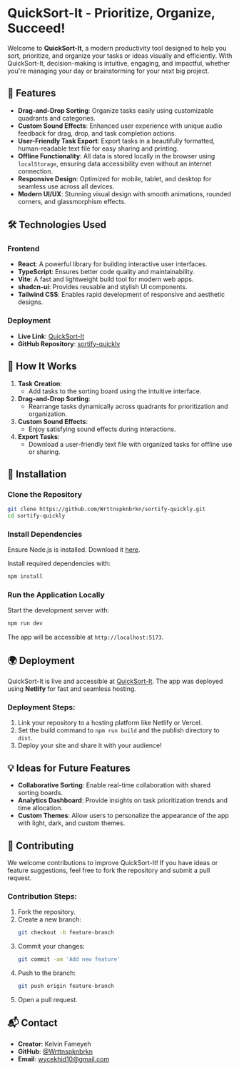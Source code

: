 # QuickSort-It - Prioritize, Organize, Succeed!

Welcome to **QuickSort-It**, a modern productivity tool designed to help you sort, prioritize, and organize your tasks or ideas visually and efficiently. With QuickSort-It, decision-making is intuitive, engaging, and impactful, whether you're managing your day or brainstorming for your next big project.

## 🚀 Features

- **Drag-and-Drop Sorting**: Organize tasks easily using customizable quadrants and categories.
- **Custom Sound Effects**: Enhanced user experience with unique audio feedback for drag, drop, and task completion actions.
- **User-Friendly Task Export**: Export tasks in a beautifully formatted, human-readable text file for easy sharing and printing.
- **Offline Functionality**: All data is stored locally in the browser using `localStorage`, ensuring data accessibility even without an internet connection.
- **Responsive Design**: Optimized for mobile, tablet, and desktop for seamless use across all devices.
- **Modern UI/UX**: Stunning visual design with smooth animations, rounded corners, and glassmorphism effects.

## 🛠 Technologies Used

### **Frontend**
- **React**: A powerful library for building interactive user interfaces.
- **TypeScript**: Ensures better code quality and maintainability.
- **Vite**: A fast and lightweight build tool for modern web apps.
- **shadcn-ui**: Provides reusable and stylish UI components.
- **Tailwind CSS**: Enables rapid development of responsive and aesthetic designs.

### **Deployment**
- **Live Link**: [QuickSort-It](https://sortify-quickly.lovable.app/)
- **GitHub Repository**: [sortify-quickly](https://github.com/Wrttnspknbrkn/sortify-quickly.git)

## 🔑 How It Works

1. **Task Creation**:
   - Add tasks to the sorting board using the intuitive interface.
2. **Drag-and-Drop Sorting**:
   - Rearrange tasks dynamically across quadrants for prioritization and organization.
3. **Custom Sound Effects**:
   - Enjoy satisfying sound effects during interactions.
4. **Export Tasks**:
   - Download a user-friendly text file with organized tasks for offline use or sharing.

## 🌱 Installation

### Clone the Repository

```bash
git clone https://github.com/Wrttnspknbrkn/sortify-quickly.git
cd sortify-quickly
```

### Install Dependencies

Ensure Node.js is installed. Download it [here](https://nodejs.org/).

Install required dependencies with:

```bash
npm install
```

### Run the Application Locally

Start the development server with:

```bash
npm run dev
```

The app will be accessible at `http://localhost:5173`.

## 🌍 Deployment

QuickSort-It is live and accessible at [QuickSort-It](https://sortify-quickly.lovable.app/). The app was deployed using **Netlify** for fast and seamless hosting.

### Deployment Steps:
1. Link your repository to a hosting platform like Netlify or Vercel.
2. Set the build command to `npm run build` and the publish directory to `dist`.
3. Deploy your site and share it with your audience!

## 💡 Ideas for Future Features

- **Collaborative Sorting**: Enable real-time collaboration with shared sorting boards.
- **Analytics Dashboard**: Provide insights on task prioritization trends and time allocation.
- **Custom Themes**: Allow users to personalize the appearance of the app with light, dark, and custom themes.

## 🤝 Contributing

We welcome contributions to improve QuickSort-It! If you have ideas or feature suggestions, feel free to fork the repository and submit a pull request.

### Contribution Steps:
1. Fork the repository.
2. Create a new branch:
   ```bash
   git checkout -b feature-branch
   ```
3. Commit your changes:
   ```bash
   git commit -am 'Add new feature'
   ```
4. Push to the branch:
   ```bash
   git push origin feature-branch
   ```
5. Open a pull request.

## 📬 Contact

- **Creator**: Kelvin Fameyeh
- **GitHub**: [@Wrttnspknbrkn](https://github.com/Wrttnspknbrkn)
- **Email**: wycekhid10@gmail.com

